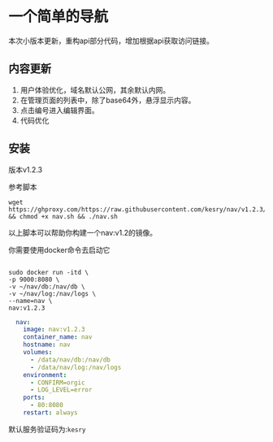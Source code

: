 # 一个简单的导航

本次小版本更新，重构api部分代码，增加根据api获取访问链接。

## 内容更新
1. 用户体验优化，域名默认公网，其余默认内网。
2. 在管理页面的列表中，除了base64外，悬浮显示内容。
3. 点击编号进入编辑界面。
4. 代码优化
## 安装
版本v1.2.3

参考脚本
```shell
wget https://ghproxy.com/https://raw.githubusercontent.com/kesry/nav/v1.2.3/nav.sh && chmod +x nav.sh && ./nav.sh
```

以上脚本可以帮助你构建一个nav:v1.2的镜像。

你需要使用docker命令去启动它

```shell

sudo docker run -itd \
-p 9000:8080 \
-v ~/nav/db:/nav/db \
-v ~/nav/log:/nav/logs \
--name=nav \
nav:v1.2.3

```

```docker-compose.yml
  nav:
    image: nav:v1.2.3
    container_name: nav
    hostname: nav
    volumes:
      - /data/nav/db:/nav/db
      - /data/nav/log:/nav/logs
    environment: 
      - CONFIRM=orgic
      - LOG_LEVEL=error
    ports:
      - 80:8080
    restart: always  

```

默认服务验证码为:`kesry`